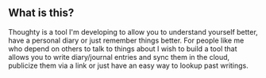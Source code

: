 ## What is this?
Thoughty is a tool I'm developing to allow you to understand yourself better, have a personal diary or just remember things better. For people like me who depend on others to talk to things about I wish to build a tool that allows you to write diary/journal entries and sync them in the cloud, publicize them via a link or just have an easy way to lookup past writings.
